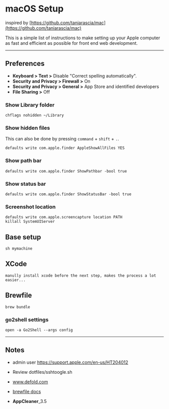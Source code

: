 
# macOS Setup  

inspired by [https://github.com/taniarascia/mac](https://github.com/taniarascia/mac)

This is a simple list of instructions to make setting up your Apple computer as fast and efficient as possible for front end web development.

---

## Preferences

- **Keyboard > Text >** Disable "Correct spelling automatically".
- **Security and Privacy > Firewall >** On
- **Security and Privacy > General >** App Store and identified developers
- **File Sharing >** Off

### Show Library folder

```shell
chflags nohidden ~/Library
```

### Show hidden files

This can also be done by pressing `command` + `shift` + `.`.

```shell
defaults write com.apple.finder AppleShowAllFiles YES
```

### Show path bar

```shell
defaults write com.apple.finder ShowPathbar -bool true
```

### Show status bar

```shell
defaults write com.apple.finder ShowStatusBar -bool true
```

### Screenshot location

```shell
defaults write com.apple.screencapture location PATH
killall SystemUIServer
```

## Base setup
```shell
sh mymachine
```

## XCode
```
manully install xcode before the next step, makes the process a lot easier...
```

## Brewfile
```
brew bundle
```

### go2shell settings
```
open -a Go2Shell --args config
```

---

## Notes

- admin user https://support.apple.com/en-us/HT204012

- Review dotfiles/sshtoogle.sh

- www.defold.com

- [brewfile docs](https://homebrew-file.readthedocs.io/en/latest/index.html)

- ****AppCleaner****_3.5
